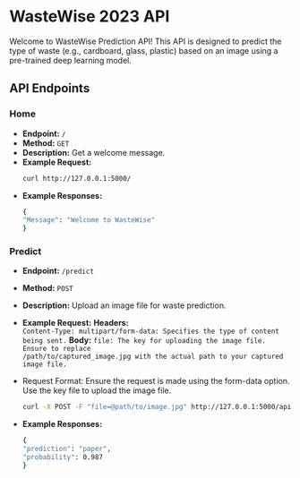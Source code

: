 # WasteWise 2023 API

Welcome to WasteWise Prediction API! This API is designed to predict the type of waste (e.g., cardboard, glass, plastic) based on an image using a pre-trained deep learning model.

## API Endpoints

### Home

- **Endpoint:** `/`
- **Method:** `GET`
- **Description:** Get a welcome message.
- **Example Request:**
  ```bash
  curl http://127.0.0.1:5000/
  ```
- **Example Responses:**
  ```bash
  {
  "Message": "Welcome to WasteWise"
  }
  ```
### Predict

- **Endpoint:** `/predict`
- **Method:** `POST`
- **Description:** Upload an image file for waste prediction.
- **Example Request:**
  **Headers:** <br>
  `Content-Type: multipart/form-data: Specifies the type of content being sent.`
  **Body:**
  `file: The key for uploading the image file. Ensure to replace `
  <br>`/path/to/captured_image.jpg with the actual path to your captured image file.`
- Request Format:
  Ensure the request is made using the form-data option. Use the key file to upload the image file.

  ```bash
  curl -X POST -F "file=@path/to/image.jpg" http://127.0.0.1:5000/api/predict
- **Example Responses:**
  ```bash
  {
  "prediction": "paper",
  "probability": 0.987
  }
  ```

